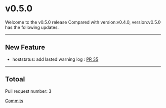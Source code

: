 
# v0.5.0
Welcome to the v0.5.0 release 
Compared with version:v0.4.0, version:v0.5.0 has the following updates.

***

## New Feature

* hoststatus: add lasted warning log : [PR 35](https://github.com/spidernet-io/bmc/pull/35)



***

## Totoal 

Pull request number: 3

[ Commits ](https://github.com/spidernet-io/bmc/compare/v0.4.0...v0.5.0)
